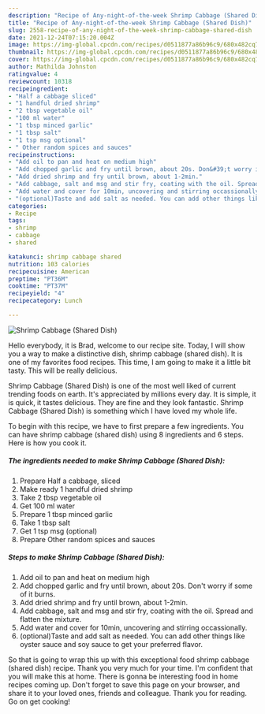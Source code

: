 ```yaml
---
description: "Recipe of Any-night-of-the-week Shrimp Cabbage (Shared Dish)"
title: "Recipe of Any-night-of-the-week Shrimp Cabbage (Shared Dish)"
slug: 2558-recipe-of-any-night-of-the-week-shrimp-cabbage-shared-dish
date: 2021-12-24T07:15:20.004Z
image: https://img-global.cpcdn.com/recipes/d0511877a86b96c9/680x482cq70/shrimp-cabbage-shared-dish-recipe-main-photo.jpg
thumbnail: https://img-global.cpcdn.com/recipes/d0511877a86b96c9/680x482cq70/shrimp-cabbage-shared-dish-recipe-main-photo.jpg
cover: https://img-global.cpcdn.com/recipes/d0511877a86b96c9/680x482cq70/shrimp-cabbage-shared-dish-recipe-main-photo.jpg
author: Mathilda Johnston
ratingvalue: 4
reviewcount: 10318
recipeingredient:
- "Half a cabbage sliced"
- "1 handful dried shrimp"
- "2 tbsp vegetable oil"
- "100 ml water"
- "1 tbsp minced garlic"
- "1 tbsp salt"
- "1 tsp msg optional"
- " Other random spices and sauces"
recipeinstructions:
- "Add oil to pan and heat on medium high"
- "Add chopped garlic and fry until brown, about 20s. Don&#39;t worry if some of it burns."
- "Add dried shrimp and fry until brown, about 1-2min."
- "Add cabbage, salt and msg and stir fry, coating with the oil. Spread and flatten the mixture."
- "Add water and cover for 10min, uncovering and stirring occassionally."
- "(optional)Taste and add salt as needed. You can add other things like oyster sauce and soy sauce to get your preferred flavor."
categories:
- Recipe
tags:
- shrimp
- cabbage
- shared

katakunci: shrimp cabbage shared 
nutrition: 103 calories
recipecuisine: American
preptime: "PT36M"
cooktime: "PT37M"
recipeyield: "4"
recipecategory: Lunch

---
```



![Shrimp Cabbage (Shared Dish)](https://img-global.cpcdn.com/recipes/d0511877a86b96c9/680x482cq70/shrimp-cabbage-shared-dish-recipe-main-photo.jpg)

Hello everybody, it is Brad, welcome to our recipe site. Today, I will show you a way to make a distinctive dish, shrimp cabbage (shared dish). It is one of my favorites food recipes. This time, I am going to make it a little bit tasty. This will be really delicious.



Shrimp Cabbage (Shared Dish) is one of the most well liked of current trending foods on earth. It's appreciated by millions every day. It is simple, it is quick, it tastes delicious. They are fine and they look fantastic. Shrimp Cabbage (Shared Dish) is something which I have loved my whole life.


To begin with this recipe, we have to first prepare a few ingredients. You can have shrimp cabbage (shared dish) using 8 ingredients and 6 steps. Here is how you cook it.

<!--inarticleads1-->

##### The ingredients needed to make Shrimp Cabbage (Shared Dish):

1. Prepare Half a cabbage, sliced
1. Make ready 1 handful dried shrimp
1. Take 2 tbsp vegetable oil
1. Get 100 ml water
1. Prepare 1 tbsp minced garlic
1. Take 1 tbsp salt
1. Get 1 tsp msg (optional)
1. Prepare  Other random spices and sauces




<!--inarticleads2-->

##### Steps to make Shrimp Cabbage (Shared Dish):

1. Add oil to pan and heat on medium high
1. Add chopped garlic and fry until brown, about 20s. Don&#39;t worry if some of it burns.
1. Add dried shrimp and fry until brown, about 1-2min.
1. Add cabbage, salt and msg and stir fry, coating with the oil. Spread and flatten the mixture.
1. Add water and cover for 10min, uncovering and stirring occassionally.
1. (optional)Taste and add salt as needed. You can add other things like oyster sauce and soy sauce to get your preferred flavor.




So that is going to wrap this up with this exceptional food shrimp cabbage (shared dish) recipe. Thank you very much for your time. I'm confident that you will make this at home. There is gonna be interesting food in home recipes coming up. Don't forget to save this page on your browser, and share it to your loved ones, friends and colleague. Thank you for reading. Go on get cooking!
